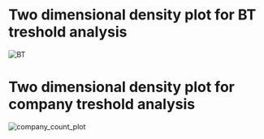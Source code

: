 # Two dimensional density plot for BT treshold analysis

![BT](https://user-images.githubusercontent.com/56126542/208093659-2b5b77fd-64f9-4e8f-aa45-9093fc141c9d.png)

# Two dimensional density plot for company treshold analysis

![company_count_plot](https://user-images.githubusercontent.com/56126542/208093475-a81cb67f-5326-462b-bb97-6c0122296801.png)
